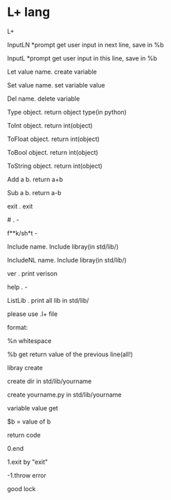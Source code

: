 # L+ lang 

L+

InputLN *prompt get user input in next line, save in %b 

InputL  *prompt get user input in this line, save in %b

Let value name. create variable

Set value name. set variable value 

Del name. delete variable 

Type object. return object type(in python) 

ToInt object. return int(object) 

ToFloat object. return int(object) 

ToBool object. return int(object)  

ToString object. return int(object)  

Add a b. return a+b

Sub a b. return a-b

exit . exit

\# . -

f\*\*k/sh\*t -

Include name. Include libray(in std/lib/)

IncludeNL name. Include libray(in std/lib/)

ver . print verison

help . -

ListLib . print all lib in std/lib/

please use .l+ file

format:

%n whitespace

%b get return value of the previous line(all!)

libray create 

create dir in std/lib/yourname 

create yourname.py in std/lib/yourname

variable value get

\$b = value of b 

return code

0.end

1.exit by "exit"

-1.throw error

good lock
